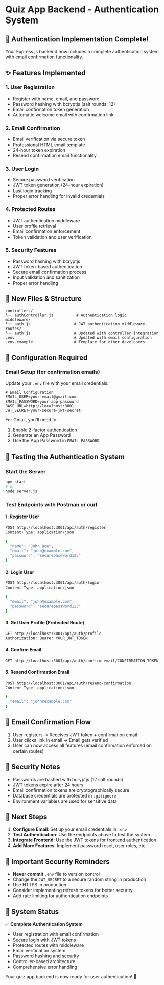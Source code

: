 # Quiz App Backend - Authentication System

## 🚀 Authentication Implementation Complete!

Your Express.js backend now includes a complete authentication system with email confirmation functionality.

## ✨ Features Implemented

### 1. **User Registration** 
- Register with name, email, and password
- Password hashing with bcryptjs (salt rounds: 12)
- Email confirmation token generation
- Automatic welcome email with confirmation link

### 2. **Email Confirmation**
- Email verification via secure token
- Professional HTML email template
- 24-hour token expiration
- Resend confirmation email functionality

### 3. **User Login**
- Secure password verification
- JWT token generation (24-hour expiration)
- Last login tracking
- Proper error handling for invalid credentials

### 4. **Protected Routes**
- JWT authentication middleware
- User profile retrieval
- Email confirmation enforcement
- Token validation and user verification

### 5. **Security Features**
- Password hashing with bcryptjs
- JWT token-based authentication
- Secure email confirmation process
- Input validation and sanitization
- Proper error handling

## 📁 New Files & Structure

```
controllers/
└── authController.js          # Authentication logic
middleware/
└── auth.js                   # JWT authentication middleware
routes/
└── auth.js                   # Updated with controller integration
.env                          # Updated with email configuration
.env.example                  # Template for other developers
```

## 🔧 Configuration Required

### Email Setup (for confirmation emails)
Update your `.env` file with your email credentials:

```env
# Email Configuration
EMAIL_USER=your-email@gmail.com
EMAIL_PASSWORD=your-app-password
BASE_URL=http://localhost:3001
JWT_SECRET=your-secure-jwt-secret
```

For Gmail, you'll need to:
1. Enable 2-factor authentication
2. Generate an App Password
3. Use the App Password in `EMAIL_PASSWORD`

## 🧪 Testing the Authentication System

### Start the Server
```bash
npm start
# or
node server.js
```

### Test Endpoints with Postman or curl

#### 1. Register User
```bash
POST http://localhost:3001/api/auth/register
Content-Type: application/json

{
  "name": "John Doe",
  "email": "john@example.com",
  "password": "securepassword123"
}
```

#### 2. Login User
```bash
POST http://localhost:3001/api/auth/login
Content-Type: application/json

{
  "email": "john@example.com",
  "password": "securepassword123"
}
```

#### 3. Get User Profile (Protected Route)
```bash
GET http://localhost:3001/api/auth/profile
Authorization: Bearer YOUR_JWT_TOKEN
```

#### 4. Confirm Email
```bash
GET http://localhost:3001/api/auth/confirm-email/CONFIRMATION_TOKEN
```

#### 5. Resend Confirmation Email
```bash
POST http://localhost:3001/api/auth/resend-confirmation
Content-Type: application/json

{
  "email": "john@example.com"
}
```

## 📧 Email Confirmation Flow

1. User registers → Receives JWT token + confirmation email
2. User clicks link in email → Email gets verified
3. User can now access all features (email confirmation enforced on certain routes)

## 🔐 Security Notes

- Passwords are hashed with bcryptjs (12 salt rounds)
- JWT tokens expire after 24 hours
- Email confirmation tokens are cryptographically secure
- Database credentials are protected in `.gitignore`
- Environment variables are used for sensitive data

## 🎯 Next Steps

1. **Configure Email**: Set up your email credentials in `.env`
2. **Test Authentication**: Use the endpoints above to test the system
3. **Integrate Frontend**: Use the JWT tokens for frontend authentication
4. **Add More Features**: Implement password reset, user roles, etc.

## 🚨 Important Security Reminders

- **Never commit** `.env` file to version control
- Change the `JWT_SECRET` to a secure random string in production
- Use HTTPS in production
- Consider implementing refresh tokens for better security
- Add rate limiting for authentication endpoints

## 🎉 System Status

✅ **Complete Authentication System**
- User registration with email confirmation
- Secure login with JWT tokens
- Protected routes with middleware
- Email verification system
- Password hashing and security
- Controller-based architecture
- Comprehensive error handling

Your quiz app backend is now ready for user authentication! 🎊
